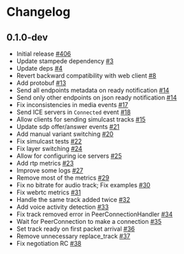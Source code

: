# Changelog

## 0.1.0-dev
* Initial release [#406](https://github.com/fishjam-dev/membrane_rtc_engine/pull/406)
* Update stampede dependency [#3](https://github.com/fishjam-cloud/membrane_rtc_engine/pull/3)
* Update deps [#4](https://github.com/fishjam-cloud/membrane_rtc_engine/pull/5)
* Revert backward compatibility with web client [#8](https://github.com/fishjam-cloud/membrane_rtc_engine/pull/8)
* Add protobuf [#13](https://github.com/fishjam-cloud/membrane_rtc_engine/pull/13)
* Send all endpoints metadata on ready notification [#14](https://github.com/fishjam-cloud/membrane_rtc_engine/pull/14)
* Send only other endpoints on json ready notification [#14](https://github.com/fishjam-cloud/membrane_rtc_engine/pull/16)
* Fix inconsistencies in media events [#17](https://github.com/fishjam-cloud/membrane_rtc_engine/pull/17)
* Send ICE servers in `Connected` event [#18](https://github.com/fishjam-cloud/membrane_rtc_engine/pull/18)
* Allow clients for sending simulcast tracks [#15](https://github.com/fishjam-cloud/membrane_rtc_engine/pull/15)
* Update sdp offer/answer events [#21](https://github.com/fishjam-cloud/membrane_rtc_engine/pull/21)
* Add manual variant switching [#20](https://github.com/fishjam-cloud/membrane_rtc_engine/pull/20)
* Fix simulcast tests [#22](https://github.com/fishjam-cloud/membrane_rtc_engine/pull/22)
* Fix layer switching [#24](https://github.com/fishjam-cloud/membrane_rtc_engine/pull/24)
* Allow for configuring ice servers [#25](https://github.com/fishjam-cloud/membrane_rtc_engine/pull/25)
* Add rtp metrics [#23](https://github.com/fishjam-cloud/membrane_rtc_engine/pull/23)
* Improve some logs [#27](https://github.com/fishjam-cloud/membrane_rtc_engine/pull/27)
* Remove most of the metrics [#29](https://github.com/fishjam-cloud/membrane_rtc_engine/pull/29)
* Fix no bitrate for audio track; Fix examples [#30](https://github.com/fishjam-cloud/membrane_rtc_engine/pull/30)
* Fix webrtc metrics [#31](https://github.com/fishjam-cloud/membrane_rtc_engine/pull/31)
* Handle the same track added twice [#32](https://github.com/fishjam-cloud/membrane_rtc_engine/pull/32)
* Add voice activity detection [#33](https://github.com/fishjam-cloud/membrane_rtc_engine/pull/33)
* Fix track removed error in PeerConnectionHandler [#34](https://github.com/fishjam-cloud/membrane_rtc_engine/pull/34)
* Wait for PeerConnection to make a connection [#35](https://github.com/fishjam-cloud/membrane_rtc_engine/pull/35)
* Set track ready on first packet arrival [#36](https://github.com/fishjam-cloud/membrane_rtc_engine/pull/36)
* Remove unnecessary replace_track [#37](https://github.com/fishjam-cloud/membrane_rtc_engine/pull/37)
* Fix negotiation RC [#38](https://github.com/fishjam-cloud/membrane_rtc_engine/pull/38)
